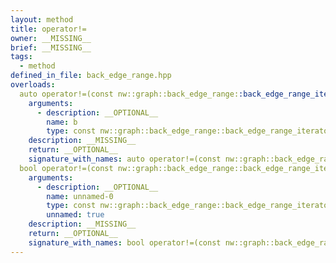 ```yaml
---
layout: method
title: operator!=
owner: __MISSING__
brief: __MISSING__
tags:
  - method
defined_in_file: back_edge_range.hpp
overloads:
  auto operator!=(const nw::graph::back_edge_range::back_edge_range_iterator &) const:
    arguments:
      - description: __OPTIONAL__
        name: b
        type: const nw::graph::back_edge_range::back_edge_range_iterator &
    description: __MISSING__
    return: __OPTIONAL__
    signature_with_names: auto operator!=(const nw::graph::back_edge_range::back_edge_range_iterator & b) const
  bool operator!=(const nw::graph::back_edge_range::back_edge_range_iterator::end_sentinel_type &) const:
    arguments:
      - description: __OPTIONAL__
        name: unnamed-0
        type: const nw::graph::back_edge_range::back_edge_range_iterator::end_sentinel_type &
        unnamed: true
    description: __MISSING__
    return: __OPTIONAL__
    signature_with_names: bool operator!=(const nw::graph::back_edge_range::back_edge_range_iterator::end_sentinel_type &) const
---
```

